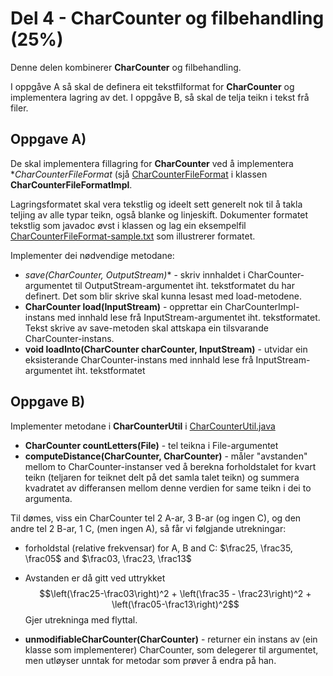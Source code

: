 # Del 4 - CharCounter og filbehandling (25%)

Denne delen kombinerer **CharCounter** og filbehandling.

I oppgåve A så skal de definera eit tekstfilformat for **CharCounter** og implementera lagring av det.
I oppgåve B, så skal de telja teikn i tekst frå filer.

## Oppgave A)

De skal implementera fillagring for **CharCounter** ved å implementera **CharCounterFileFormat*
(sjå [CharCounterFileFormat](CharCounterFileFormat.java) i klassen **CharCounterFileFormatImpl**.

Lagringsformatet skal vera tekstlig og ideelt sett generelt nok til å takla teljing av alle typar teikn, også blanke og linjeskift. Dokumenter formatet tekstlig som javadoc øvst i klassen og lag ein eksempelfil [CharCounterFileFormat-sample.txt](CharCounterFileFormat-sample.txt) som illustrerer formatet.

Implementer dei nødvendige metodane:

- *save(CharCounter, OutputStream)** - skriv innhaldet i CharCounter-argumentet til OutputStream-argumentet iht. tekstformatet du har definert. Det som blir skrive skal kunna lesast med load-metodene.
- **CharCounter load(InputStream)** - opprettar ein CharCounterImpl-instans med innhald lese frå InputStream-argumentet iht. tekstformatet. Tekst skrive av save-metoden skal attskapa ein tilsvarande CharCounter-instans.
- **void loadInto(CharCounter charCounter, InputStream)** - utvidar ein eksisterande CharCounter-instans med innhald lese frå InputStream-argumentet iht. tekstformatet

## Oppgave B)

Implementer metodane i **CharCounterUtil** i [CharCounterUtil.java](CharCounterUtil.java)

- **CharCounter countLetters(File)** - tel teikna i File-argumentet
- **computeDistance(CharCounter, CharCounter)** - måler "avstanden" mellom to CharCounter-instanser ved å berekna forholdstalet for kvart teikn (teljaren for teiknet delt på det samla talet teikn) og summera kvadratet av differansen mellom denne verdien for same teikn i dei to argumenta.

Til dømes, viss ein CharCounter tel 2 A-ar, 3 B-ar (og ingen C), og den andre tel 2 B-ar, 1 C, (men ingen A), så får vi følgjande utrekningar:
- forholdstal (relative frekvensar) for A, B and C: $\frac25, \frac35, \frac05$ and $\frac03, \frac23, \frac13$
- Avstanden er då gitt ved uttrykket
  $$\left(\frac25-\frac03\right)^2 + \left(\frac35 - \frac23\right)^2 + \left(\frac05-\frac13\right)^2$$
Gjer utrekninga med flyttal.

- **unmodifiableCharCounter(CharCounter)** - returner ein instans av (ein klasse som implementerer) CharCounter, som delegerer til argumentet, men utløyser unntak for metodar som prøver å endra på han.